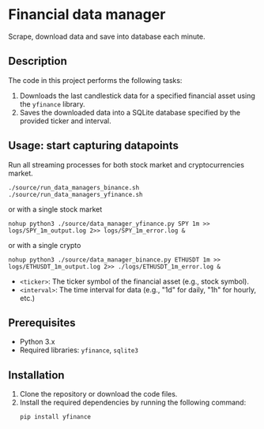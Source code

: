 # Financial data manager

Scrape, download data and save into database each minute.

## Description

The code in this project performs the following tasks:

1. Downloads the last candlestick data for a specified financial asset using the `yfinance` library.
2. Saves the downloaded data into a SQLite database specified by the provided ticker and interval.
 
## Usage: start capturing datapoints

Run all streaming processes for both stock market and cryptocurrencies market.
   ```
./source/run_data_managers_binance.sh
./source/run_data_managers_yfinance.sh
   ```
or with a single stock market
   ```
nohup python3 ./source/data_manager_yfinance.py SPY 1m >> logs/SPY_1m_output.log 2>> logs/SPY_1m_error.log &
   ```
or with a single crypto
   ```
nohup python3 ./source/data_manager_binance.py ETHUSDT 1m >> logs/ETHUSDT_1m_output.log 2>> ./logs/ETHUSDT_1m_error.log &
   ```

   - `<ticker>`: The ticker symbol of the financial asset (e.g., stock symbol).
   - `<interval>`: The time interval for data (e.g., "1d" for daily, "1h" for hourly, etc.)


## Prerequisites

- Python 3.x
- Required libraries: `yfinance`, `sqlite3`

## Installation

1. Clone the repository or download the code files.
2. Install the required dependencies by running the following command:
   ```
   pip install yfinance
